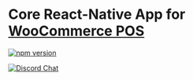 # Core React-Native App for [WooCommerce POS](https://wcpos.com)

[![npm version](https://badge.fury.io/js/@wcpos%2Fcore.svg)](https://badge.fury.io/js/@wcpos%2Fcore)

[![Discord Chat](https://img.shields.io/discord/711884517081612298?color=%237289DA&label=WCPOS&logo=discord&logoColor=white)](https://wcpos.com/discord)